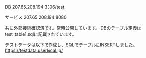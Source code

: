 DB
207.65.208.194:3306/test

サービス
207.65.208.194:8080

共に外部接続確認済です。常時公開しています。
DBのテーブル定義はtest_table1.sqlに記載されています。

テストデータは以下で作成し、SQLでテーブルにINSERTしました。
https://testdata.userlocal.jp/
